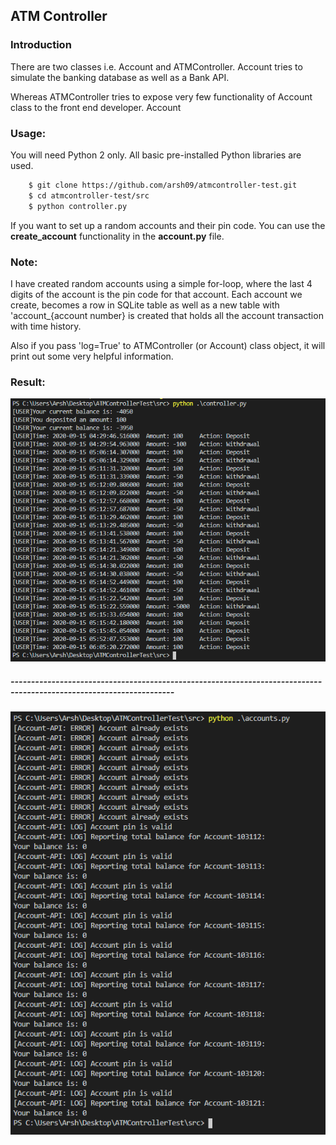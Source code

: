 ## ATM Controller

### Introduction

There are two classes i.e. Account and ATMController. Account tries to simulate the banking database as well as a Bank API. 

Whereas ATMController tries to expose very few functionality of Account class to the front end developer. Account

### Usage: 

You will need Python 2 only. All basic pre-installed Python libraries are used. 

```bash
    $ git clone https://github.com/arsh09/atmcontroller-test.git
    $ cd atmcontroller-test/src 
    $ python controller.py
```

If you want to set up a random accounts and their pin code. You can use the **create_account** functionality in the **account.py** file.

### Note:

I have created random accounts using a simple for-loop, where the last 4 digits of the account is the pin code for that account. Each account we create, becomes a row in SQLite table as well as a new table with 'account_{account number} is created that holds all the account transaction with time history.

Also if you pass 'log=True' to ATMController (or Account) class object, it will print out some very helpful information.


### Result: 

![Alt text](/images/result-A.PNG?raw=true "ATM Controller - Python Test Result")

##### --------------------------------------------------------------------------------------------------------------------

![Alt text](/images/result-B.PNG?raw=true "Account - Python Test Result")